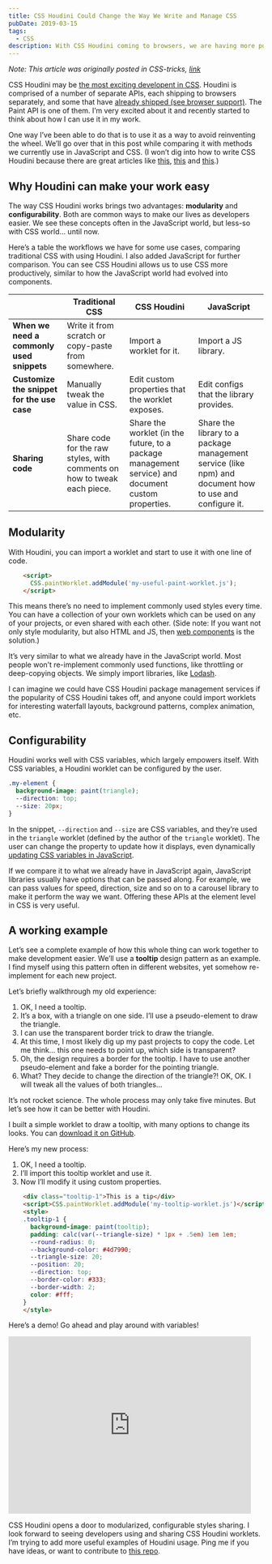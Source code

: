 ```yaml
---
title: CSS Houdini Could Change the Way We Write and Manage CSS
pubDate: 2019-03-15
tags:
  - CSS
description: With CSS Houdini coming to browsers, we are having more power in the CSS world. There might be some new ways we can write and manage CSS.
---
```


*Note: This article was originally posted in CSS-tricks, [link](https://css-tricks.com/css-houdini-could-change-the-way-we-write-and-manage-css/)*

CSS Houdini may be [the most exciting developent in CSS](https://www.smashingmagazine.com/2016/03/houdini-maybe-the-most-exciting-development-in-css-youve-never-heard-of/). Houdini is comprised of a number of separate APIs, each shipping to browsers separately, and some that have [already shipped (see browser support)](https://ishoudinireadyyet.com/). The Paint API is one of them. I’m very excited about it and recently started to think about how I can use it in my work.

One way I’ve been able to do that is to use it as a way to avoid reinventing the wheel. We’ll go over that in this post while comparing it with methods we currently use in JavaScript and CSS. (I won’t dig into how to write CSS Houdini because there are great articles like [this](https://developers.google.com/web/updates/2016/05/houdini), [this](https://houdini.glitch.me/paint) and [this](https://developers.google.com/web/updates/2018/01/paintapi).)

<!--more-->


## Why Houdini can make your work easy

The way CSS Houdini works brings two advantages: **modularity** and **configurability**. Both are common ways to make our lives as developers easier. We see these concepts often in the JavaScript world, but less-so with CSS world… until now.

Here’s a table the workflows we have for some use cases, comparing traditional CSS with using Houdini. I also added JavaScript for further comparison. You can see CSS Houdini allows us to use CSS more productively, similar to how the JavaScript world had evolved into components.

|                                            | **Traditional CSS**                                                      | **CSS Houdini**                                                                                    | **JavaScript**                                                                                         |
| ------------------------------------------ | ------------------------------------------------------------------------ | -------------------------------------------------------------------------------------------------- | ------------------------------------------------------------------------------------------------------ |
| **When we need a commonly used snippets**  | Write it from scratch or copy-paste from somewhere.                      | Import a worklet for it.                                                                           | Import a JS library.                                                                                   |
| **Customize the snippet for the use case** | Manually tweak the value in CSS.                                         | Edit custom properties that the worklet exposes.                                                   | Edit configs that the library provides.                                                                |
| **Sharing code**                           | Share code for the raw styles, with comments on how to tweak each piece. | Share the worklet (in the future, to a package management service) and document custom properties. | Share the library to a package management service (like npm) and document how to use and configure it. |



## Modularity

With Houdini, you can import a worklet and start to use it with one line of code.

```html
    <script>
      CSS.paintWorklet.addModule('my-useful-paint-worklet.js');
    </script>
```

This means there’s no need to implement commonly used styles every time. You can have a collection of your own worklets which can be used on any of your projects, or even shared with each other. (Side note: If you want not only style modularity, but also HTML and JS, then [web components](https://www.webcomponents.org/introduction) is the solution.)

It’s very similar to what we already have in the JavaScript world. Most people won’t re-implement commonly used functions, like throttling or deep-copying objects. We simply import libraries, like [Lodash](https://lodash.com/).

I can imagine we could have CSS Houdini package management services if the popularity of CSS Houdini takes off, and anyone could import worklets for interesting waterfall layouts, background patterns, complex animation, etc.


## Configurability

Houdini works well with CSS variables, which largely empowers itself. With CSS variables, a Houdini worklet can be configured by the user.

```css
.my-element {
  background-image: paint(triangle);
  --direction: top;
  --size: 20px;
}
```

In the snippet, `--direction` and `--size`  are CSS variables, and they’re used in the `triangle` worklet (defined by the author of the `triangle` worklet). The user can change the property to update how it displays, even dynamically [updating CSS variables in JavaScript](https://developer.mozilla.org/en-US/docs/Web/CSS/Using_CSS_variables#Values_in_JavaScript).

If we compare it to what we already have in JavaScript again, JavaScript libraries usually have options that can be passed along. For example, we can pass values for speed, direction, size and so on to a carousel library to make it perform the way we want. Offering these APIs at the element level in CSS is very useful.


## A working example

Let’s see a complete example of how this whole thing can work together to make development easier. We’ll use a **tooltip** design pattern as an example. I find myself using this pattern often in different websites, yet somehow re-implement for each new project.

Let’s briefly walkthrough my old experience:


1. OK, I need a tooltip.
2. It’s a box, with a triangle on one side. I’ll use a pseudo-element to draw the triangle.
3. I can use the transparent border trick to draw the triangle.
4. At this time, I most likely dig up my past projects to copy the code. Let me think… this one needs to point up, which side is transparent?
5. Oh, the design requires a border for the tooltip. I have to use another pseudo-element and fake a border for the pointing triangle.
6. What? They decide to change the direction of the triangle?! OK, OK. I will tweak all the values of both triangles…

It’s not rocket science. The whole process may only take five minutes. But let’s see how it can be better with Houdini.

I built a simple worklet to draw a tooltip, with many options to change its looks. You can [download it on GitHub](https://github.com/liyangguang/css-houdini).

Here’s my new process:


1. OK, I need a tooltip.
2. I’ll import this tooltip worklet and use it.
3. Now I’ll modify it using custom properties.

```html
    <div class="tooltip-1">This is a tip</div>
    <script>CSS.paintWorklet.addModule('my-tooltip-worklet.js')</script>
    <style>
    .tooltip-1 {
      background-image: paint(tooltip);
      padding: calc(var(--triangle-size) * 1px + .5em) 1em 1em;
      --round-radius: 0;
      --background-color: #4d7990;
      --triangle-size: 20;
      --position: 20;
      --direction: top;
      --border-color: #333;
      --border-width: 2;
      color: #fff;
    }
    </style>
```

Here’s a demo! Go ahead and play around with variables!

<iframe width="100%" height="350" style="border: 0; max-width: 95%;" src="https://codepen.io/liyangguang/project/full/XJRjBv"></iframe>

CSS Houdini opens a door to modularized, configurable styles sharing. I look forward to seeing developers using and sharing CSS Houdini worklets. I’m trying to add more useful examples of Houdini usage. Ping me if you have ideas, or want to contribute to [this repo](https://github.com/liyangguang/css-houdini).

